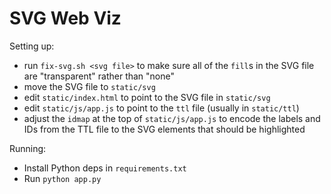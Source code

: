 # SVG Web Viz

Setting up:
- run `fix-svg.sh <svg file>` to make sure all of the `fill`s in the SVG file are "transparent" rather than "none"
- move the SVG file to `static/svg`
- edit `static/index.html` to point to the SVG file in `static/svg`
- edit `static/js/app.js` to point to the `ttl` file (usually in `static/ttl`)
- adjust the `idmap` at the top of `static/js/app.js` to encode the labels and IDs from the TTL file to the SVG elements that should be highlighted

Running:
- Install Python deps in `requirements.txt`
- Run `python app.py`
